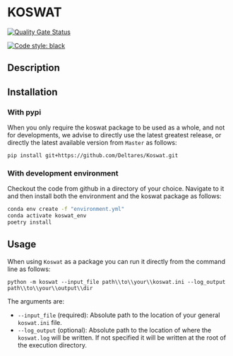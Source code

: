 # KOSWAT
[![Quality Gate Status](https://sonarcloud.io/api/project_badges/measure?project=Deltares_Koswat&metric=alert_status&token=87fdd0648c19800b4b5fc11334461a7fb602bf20)](https://sonarcloud.io/summary/new_code?id=Deltares_Koswat)
<!--  These tags won't work while being private.
![GitHub release (latest by date)](https://img.shields.io/github/v/release/Deltares/Koswat)
![GitHub tag (latest by date)](https://img.shields.io/github/v/tag/Deltares/Koswat) -->
[![Code style: black](https://img.shields.io/badge/code%20style-black-000000.svg)](https://github.com/psf/black)

## Description

## Installation

### With pypi

When you only require the koswat package to be used as a whole, and not for developments, we advise to directly use the latest greatest release, or directly the latest available version from `Master` as follows:

```
pip install git+https://github.com/Deltares/Koswat.git
```


### With development environment
Checkout the code from github in a directory of your choice. Navigate to it and then install both the environment and the koswat package as follows:
```bash
conda env create -f "environment.yml"
conda activate koswat_env
poetry install
```

## Usage
 
When using `Koswat` as a package you can run it directly from the command line as follows:

```cli
python -m koswat --input_file path\\to\\your\\koswat.ini --log_output path\\to\\your\\output\\dir
```
The arguments are:
- `--input_file` (required): Absolute path to the location of your general `koswat.ini` file.
- `--log_output` (optional): Absolute path to the location of where the `koswat.log` will be written. If not specified it will be written at the root of the execution directory.